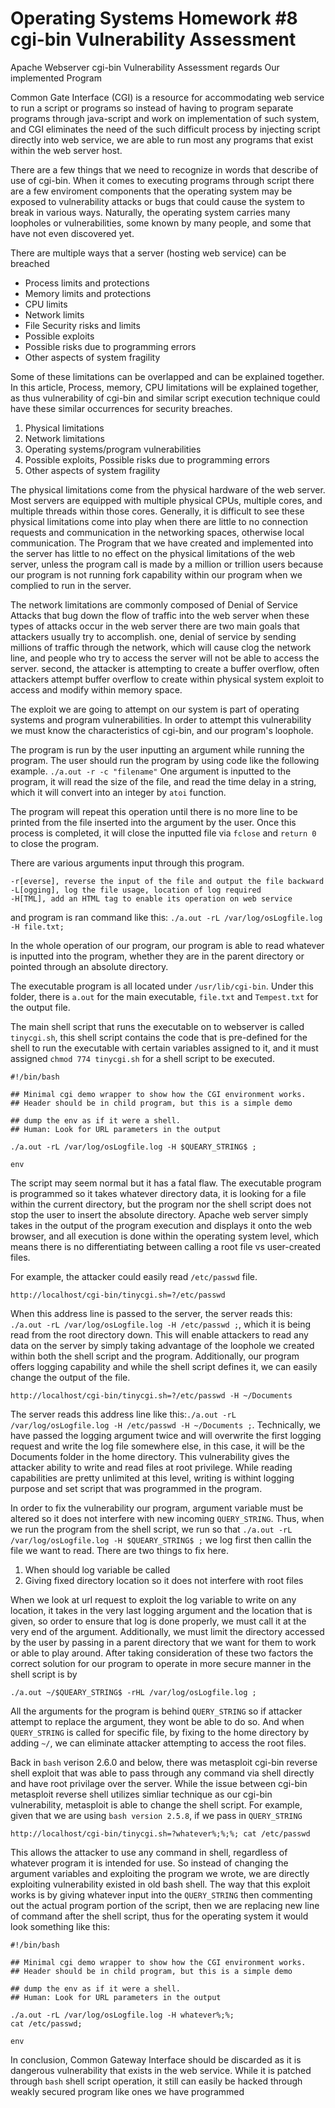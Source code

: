 # Operating Systems Homework #8 cgi-bin Vulnerability Assessment

Apache Webserver cgi-bin Vulnerability Assessment regards Our implemented Program

Common Gate Interface (CGI) is a resource for accommodating web service to run a script or programs so instead of having to
program separate programs through java-script and work on implementation of such system, and CGI eliminates the need of
the such difficult process by injecting script directly into web service, we are able to run most any programs that exist
within the web server host.

There are a few things that we need to recognize in words that describe of use of cgi-bin.
When it comes to executing programs through script there are a few enviroment components that the operating system may be
exposed to vulnerability attacks or bugs that could cause the system to break in various ways.
Naturally, the operating system carries many loopholes or vulnerabilities, some known by many people, and some that have
not even discovered yet.

There are multiple ways that a server (hosting web service) can be breached
 - Process limits and protections
 - Memory limits and protections
 - CPU limits
 - Network limits
 - File Security risks and limits
 - Possible exploits
 - Possible risks due to programming errors
 - Other aspects of system fragility

Some of these limitations can be overlapped and can be explained together. In this article, Process, memory,
CPU limitations will be explained together, as thus vulnerability of cgi-bin and similar script execution technique
could have these similar occurrences for security breaches.

 1. Physical limitations
 2. Network limitations
 3. Operating systems/program vulnerabilities
 4. Possible exploits, Possible risks due to programming errors
 5. Other aspects of system fragility
 
The physical limitations come from the physical hardware of the web server. Most servers are equipped with multiple
physical CPUs, multiple cores, and multiple threads within those cores. Generally, it is difficult to see these physical
limitations come into play when there are little to no connection requests and communication in the networking spaces, otherwise local communication.
The Program that we have created and implemented into the server has little to no effect on the physical limitations of the
web server, unless the program call is made by a million or trillion users because our program is not running fork capability within our program
when we complied to run in the server.

The network limitations are commonly composed of Denial of Service Attacks that bug down the flow of traffic into the web server when these types of
attacks occur in the web server there are two main goals that attackers usually try to accomplish. one, denial of service by sending millions of traffic
through the network, which will cause clog the network line, and people who try to access the server will not be able to access the server. second, the attacker
is attempting to create a buffer overflow, often attackers attempt buffer overflow to create within physical system exploit to access and modify within memory space.

The exploit we are going to attempt on our system is part of operating systems and program vulnerabilities. In order to attempt this vulnerability we must know
the characteristics of cgi-bin, and our program's loophole.


The program is run by the user inputting an argument while running the program. The user
should run the program by using code like the following example. ```./a.out -r -c "filename"```
One argument is inputted to the program, it will read the size of the file, and read
the time delay in a string, which it will convert into an integer by ```atoi``` function.

The program will repeat this operation until there is no more line to be printed
from the file inserted into the argument by the user. Once this process is completed,
it will close the inputted file via ```fclose``` and ```return 0``` to
close the program.

There are various arguments input through this program.

```
-r[everse], reverse the input of the file and output the file backward
-L[ogging], log the file usage, location of log required
-H[TML], add an HTML tag to enable its operation on web service
```
and program is ran command like this: ```./a.out -rL /var/log/osLogfile.log -H file.txt;```


In the whole operation of our program, our program is able to read whatever is inputted into the program, whether they are in the parent directory
or pointed through an absolute directory.


The executable program is all located under ```/usr/lib/cgi-bin```. Under this folder, there is ```a.out``` for the main executable, ```file.txt``` and ```Tempest.txt``` for the output file.

The main shell script that runs the executable on to webserver is called ```tinycgi.sh```, this shell script contains the code that is pre-defined for the shell to run the executable with certain variables assigned to it, and it must assigned ```chmod 774 tinycgi.sh``` for a shell script to be executed.
```
#!/bin/bash

## Minimal cgi demo wrapper to show how the CGI environment works.
## Header should be in child program, but this is a simple demo

## dump the env as if it were a shell.
## Human: Look for URL parameters in the output

./a.out -rL /var/log/osLogfile.log -H $QUEARY_STRING$ ;

env
```

The script may seem normal but it has a fatal flaw. The executable program is programmed so it takes whatever directory data, it is looking for a file within
the current directory, but the program nor the shell script does not stop the user to insert the absolute directory. Apache web server simply takes in the output of the
program execution and displays it onto the web browser, and all execution is done within the operating system level, which means there is no differentiating between
calling a root file vs user-created files.

For example, the attacker could easily read ```/etc/passwd``` file.

```
http://localhost/cgi-bin/tinycgi.sh=?/etc/passwd
```

When this address line is passed to the server, the server reads this: ```./a.out -rL /var/log/osLogfile.log -H /etc/passwd ;```, which it is being read from
the root directory down. This will enable attackers to read any data on the server by simply taking advantage of the loophole we created within both the shell
script and the program. Additionally, our program offers logging capability and while the shell script defines it, we can easily change the output of the file.
```
http://localhost/cgi-bin/tinycgi.sh=?/etc/passwd -H ~/Documents
```

The server reads this address line like this:```./a.out -rL /var/log/osLogfile.log -H /etc/passwd -H ~/Documents ;```. Technically, we have passed the logging argument
twice and will overwrite the first logging request and write the log file somewhere else, in this case, it will be the Documents folder in the home directory. This vulnerability gives the attacker ability to write and read files at root privilege. While reading capabilities are pretty unlimited at this level, writing is
withint logging purpose and set script that was programmed in the program.


In order to fix the vulnerability our program, argument variable must be altered so it does not interfere with new incoming ```QUERY_STRING```. Thus, when we
run the program from the shell script, we run so that ```./a.out -rL /var/log/osLogfile.log -H $QUEARY_STRING$ ;``` we log first then callin the file we want to read.
There are two things to fix here.
 1. When should log variable be called
 2. Giving fixed directory location so it does not interfere with root files

When we look at url request to exploit the log variable to write on any location, it takes in the very last logging argument and the location that is given, so
order to ensure that log is done properly, we must call it at the very end of the argument. Additionally, we must limit the directory accessed by the user by
passing in a parent directory that we want for them to work or able to play around. After taking consideration of these two factors the correct solution for our
program to operate in more secure manner in the shell script is by
```
./a.out ~/$QUEARY_STRING$ -rHL /var/log/osLogfile.log ;
```

All the arguments for the program is behind ```QUERY_STRING``` so if attacker attempt to replace the argument, they wont be able to do so. And when ```QUERY_STRING``` is
called for specific file, by fixing to the home directory by adding ```~/```, we can eliminate attacker attempting to access the root files.


Back in ```bash``` verison 2.6.0 and below, there was metasploit cgi-bin reverse shell exploit that was able to pass through any command via shell directly
and have root privilage over the server. While the issue between cgi-bin metasploit reverse shell utilizes simliar technique as our cgi-bin vulnerability,
metasploit is able to change the shell script. For example, given that we are using ```bash version 2.5.8```, if we pass in ```QUERY_STRING```

```
http://localhost/cgi-bin/tinycgi.sh=?whatever%;%;%; cat /etc/passwd 
```

This allows the attacker to use any command in shell, regardless of whatever program it is intended for use. So instead of changing the argument variables and
exploiting the program we wrote, we are directly exploiting vulnerability existed in old bash shell. The way that this exploit works is by giving whatever input
into the ```QUERY_STRING``` then commenting out the actual program portion of the script, then we are replacing new line of command after the shell script, thus
for the operating system it would look something like this:
```
#!/bin/bash

## Minimal cgi demo wrapper to show how the CGI environment works.
## Header should be in child program, but this is a simple demo

## dump the env as if it were a shell.
## Human: Look for URL parameters in the output

./a.out -rL /var/log/osLogfile.log -H whatever%;%;
cat /etc/passwd;

env
```

In conclusion, Common Gateway Interface should be discarded as it is dangerous vulnerability that exists in the web service. While it is patched through ```bash```
shell script operation, it still can easily be hacked through weakly secured program like ones we have programmed 
